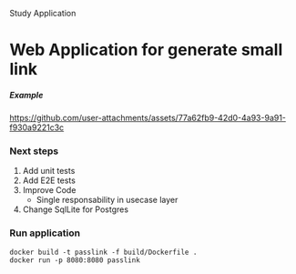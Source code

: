 Study Application

# Web Application for generate small link 

##### Example



https://github.com/user-attachments/assets/77a62fb9-42d0-4a93-9a91-f930a9221c3c

### Next steps

1. Add unit tests
2. Add E2E tests
3. Improve Code
   - Single responsability in usecase layer
4. Change SqlLite for Postgres

### Run application 
```docker
docker build -t passlink -f build/Dockerfile . 
docker run -p 8080:8080 passlink
```
